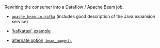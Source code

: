 Rewriting the consumer into a Dataflow / Apache Beam job.

- [`apache_beam.io.kafka`](https://github.com/apache/beam/blob/master/sdks/python/apache_beam/io/kafka.py) (includes good description of the Java expansion service)
- ['kafkataxi' example](https://github.com/apache/beam/tree/master/sdks/python/apache_beam/examples/kafkataxi)

- [alternate option, `beam_nuggets`](http://mohaseeb.com/beam-nuggets/beam_nuggets.io.kafkaio.html) 
